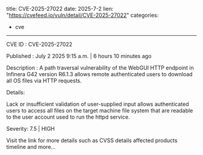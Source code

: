  
title: CVE-2025-27022
date: 2025-7-2
lien: "https://cvefeed.io/vuln/detail/CVE-2025-27022"
categories:
  - cve
---

CVE ID : CVE-2025-27022

Published :  July 2
2025
9:15 a.m. | 6 hours
10 minutes ago

Description : A path traversal vulnerability of the WebGUI HTTP endpoint in Infinera G42 version R6.1.3 
allows remote authenticated users to download all OS files via HTTP 
requests.


Details: 

Lack or insufficient validation of user-supplied input allows 
authenticated users to access all files on the target machine file 
system that are readable to the user account used to run the httpd 
service.

Severity: 7.5 | HIGH

Visit the link for more details
such as CVSS details
affected products
timeline
and more...
